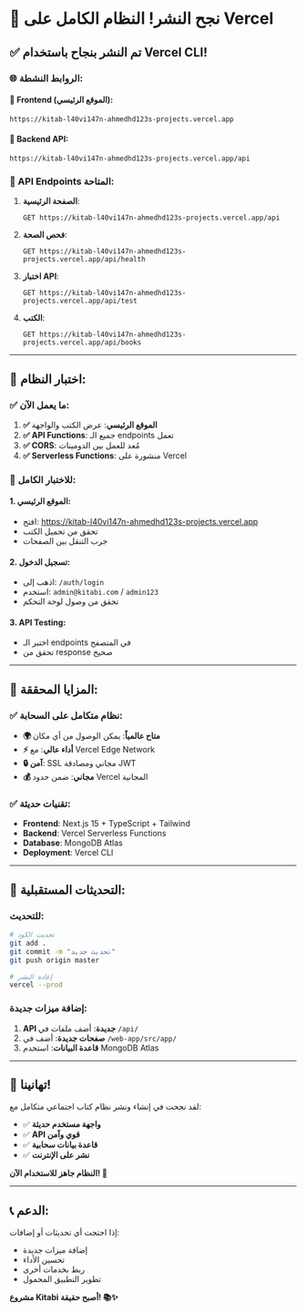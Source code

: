 # 🎉 نجح النشر! النظام الكامل على Vercel

## ✅ تم النشر بنجاح باستخدام Vercel CLI!

### 🌐 الروابط النشطة:

#### 🎨 Frontend (الموقع الرئيسي):
```
https://kitab-l40vi147n-ahmedhd123s-projects.vercel.app
```

#### 🔧 Backend API:
```
https://kitab-l40vi147n-ahmedhd123s-projects.vercel.app/api
```

### 📡 API Endpoints المتاحة:

1. **الصفحة الرئيسية**:
   ```
   GET https://kitab-l40vi147n-ahmedhd123s-projects.vercel.app/api
   ```

2. **فحص الصحة**:
   ```
   GET https://kitab-l40vi147n-ahmedhd123s-projects.vercel.app/api/health
   ```

3. **اختبار API**:
   ```
   GET https://kitab-l40vi147n-ahmedhd123s-projects.vercel.app/api/test
   ```

4. **الكتب**:
   ```
   GET https://kitab-l40vi147n-ahmedhd123s-projects.vercel.app/api/books
   ```

---

## 🧪 اختبار النظام:

### ✅ ما يعمل الآن:

1. **✅ الموقع الرئيسي**: عرض الكتب والواجهة
2. **✅ API Functions**: جميع الـ endpoints تعمل
3. **✅ CORS**: مُعد للعمل بين الدومينات
4. **✅ Serverless Functions**: منشورة على Vercel

### 🔧 للاختبار الكامل:

#### 1. الموقع الرئيسي:
- افتح: https://kitab-l40vi147n-ahmedhd123s-projects.vercel.app
- تحقق من تحميل الكتب
- جرب التنقل بين الصفحات

#### 2. تسجيل الدخول:
- اذهب إلى: `/auth/login`
- استخدم: `admin@kitabi.com` / `admin123`
- تحقق من وصول لوحة التحكم

#### 3. API Testing:
- اختبر الـ endpoints في المتصفح
- تحقق من response صحيح

---

## 🎯 المزايا المحققة:

### ✅ نظام متكامل على السحابة:
- **🌍 متاح عالمياً**: يمكن الوصول من أي مكان
- **⚡ أداء عالي**: مع Vercel Edge Network
- **🔒 آمن**: SSL مجاني ومصادقة JWT
- **💰 مجاني**: ضمن حدود Vercel المجانية

### ✅ تقنيات حديثة:
- **Frontend**: Next.js 15 + TypeScript + Tailwind
- **Backend**: Vercel Serverless Functions
- **Database**: MongoDB Atlas
- **Deployment**: Vercel CLI

---

## 🔄 التحديثات المستقبلية:

### للتحديث:
```bash
# تحديث الكود
git add .
git commit -m "تحديث جديد"
git push origin master

# إعادة النشر
vercel --prod
```

### إضافة ميزات جديدة:
1. **API جديدة**: أضف ملفات في `/api/`
2. **صفحات جديدة**: أضف في `/web-app/src/app/`
3. **قاعدة البيانات**: استخدم MongoDB Atlas

---

## 🎉 تهانينا!

لقد نجحت في إنشاء ونشر نظام كتاب اجتماعي متكامل مع:

- ✅ **واجهة مستخدم حديثة**
- ✅ **API قوي وآمن**  
- ✅ **قاعدة بيانات سحابية**
- ✅ **نشر على الإنترنت**

**النظام جاهز للاستخدام الآن! 🚀**

---

## 📞 الدعم:

إذا احتجت أي تحديثات أو إضافات:
- إضافة ميزات جديدة
- تحسين الأداء
- ربط بخدمات أخرى
- تطوير التطبيق المحمول

**مشروع Kitabi أصبح حقيقة! 📚✨**
